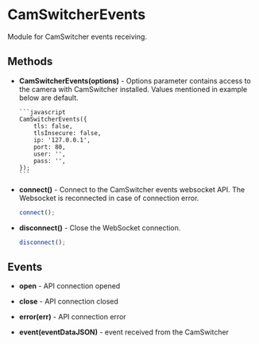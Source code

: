 # CamSwitcherEvents

Module for CamSwitcher events receiving.

## Methods

-   **CamSwitcherEvents(options)** - Options parameter contains access to the camera with CamSwitcher installed.
    Values mentioned in example below are default.

        ```javascript
        CamSwitcherEvents({
            tls: false,
            tlsInsecure: false,
            ip: '127.0.0.1',
            port: 80,
            user: '',
            pass: '',
        });
        ```

-   **connect()** - Connect to the CamSwitcher events websocket API. The Websocket is reconnected in case of connection error.

    ```javascript
    connect();
    ```

-   **disconnect()** - Close the WebSocket connection.

    ```javascript
    disconnect();
    ```

## Events

-   **open** - API connection opened

-   **close** - API connection closed

-   **error(err)** - API connection error

-   **event(eventDataJSON)** - event received from the CamSwitcher
